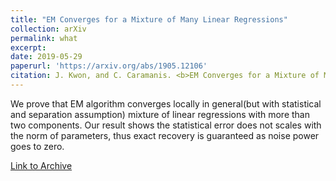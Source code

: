 ```yaml
---
title: "EM Converges for a Mixture of Many Linear Regressions"
collection: arXiv
permalink: what
excerpt: 
date: 2019-05-29
paperurl: 'https://arxiv.org/abs/1905.12106'
citation: J. Kwon, and C. Caramanis. <b>EM Converges for a Mixture of Many Linear Regressions</b>, <i>Preprint, under review.</i>
---
```


We prove that EM algorithm converges locally in general(but with statistical and separation assumption) mixture of linear regressions with more than two components. Our result shows the statistical error does not scales with the norm of parameters, thus exact recovery is guaranteed as noise power goes to zero. 

[Link to Archive](https://arxiv.org/abs/1905.12106)